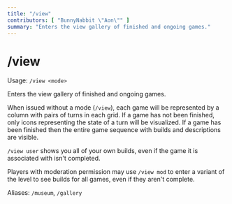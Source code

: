```yaml
---
title: "/view"
contributors: [ "BunnyNabbit \"Aon\"" ]
summary: "Enters the view gallery of finished and ongoing games."
---
```


# /view

Usage: `/view <mode>`

Enters the view gallery of finished and ongoing games.

When issued without a mode (`/view`), each game will be represented by a column with pairs of turns in each grid. If a game has not been finished, only icons representing the state of a turn will be visualized. If a game has been finished then the entire game sequence with builds and descriptions are visible.

`/view user` shows you all of your own builds, even if the game it is associated with isn't completed.

Players with moderation permission may use `/view mod` to enter a variant of the level to see builds for all games, even if they aren't complete.

Aliases: `/museum`, `/gallery`
